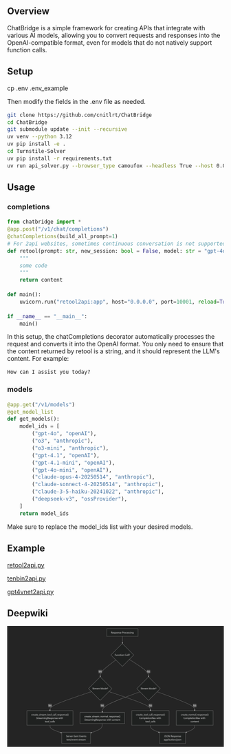 ## Overview
ChatBridge is a simple framework for creating APIs that integrate with various AI models, allowing you to convert requests and responses into the OpenAI-compatible format, even for models that do not natively support function calls.

## Setup
cp .env .env_example

Then modify the fields in the .env file as needed.

```bash
git clone https://github.com/cnitlrt/ChatBridge
cd ChatBridge
git submodule update --init --recursive
uv venv --python 3.12
uv pip install -e .
cd Turnstile-Solver
uv pip install -r requirements.txt
uv run api_solver.py --browser_type camoufox --headless True --host 0.0.0.0
```

## Usage
### completions
```python
from chatbridge import *
@app.post("/v1/chat/completions")
@chatCompletions(build_all_prompt=1)
# For 2api websites, sometimes continuous conversation is not supported, so if build_all_prompt == 1, all messages need to be concatenated into one prompt
def retool(prompt: str, new_session: bool = False, model: str = "gpt-4o"):
    """
    some code
    """
    return content

def main():
    uvicorn.run("retool2api:app", host="0.0.0.0", port=10001, reload=True)

if __name__ == "__main__":
    main()
```
In this setup, the chatCompletions decorator automatically processes the request and converts it into the OpenAI format. You only need to ensure that the content returned by retool is a string, and it should represent the LLM's content. For example:
```
How can I assist you today?
```

### models
```python
@app.get("/v1/models")
@get_model_list
def get_models():
    model_ids = [
        ("gpt-4o", "openAI"),
        ("o3", "anthropic"),
        ("o3-mini", "anthropic"),
        ("gpt-4.1", "openAI"),
        ("gpt-4.1-mini", "openAI"),
        ("gpt-4o-mini", "openAI"),
        ("claude-opus-4-20250514", "anthropic"),
        ("claude-sonnect-4-20250514", "anthropic"),
        ("claude-3-5-haiku-20241022", "anthropic"),
        ("deepseek-v3", "ossProvider"),
    ]
    return model_ids
```
Make sure to replace the model_ids list with your desired models.


## Example
[retool2api.py](retool2api.py)

[tenbin2api.py](tenbin2api.py)

[gpt4vnet2api.py](tenbin2api.py)

## Deepwiki
![pipeline](image/pipeline.png)